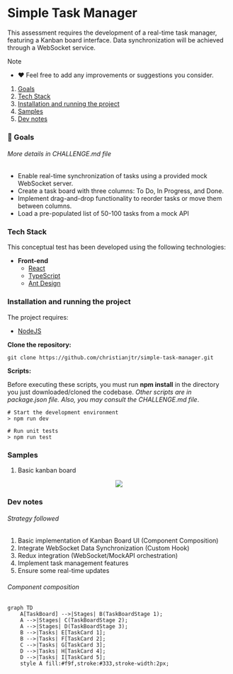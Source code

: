 # Simple Task Manager

This assessment requires the development of a real-time task manager, featuring a Kanban board interface. Data synchronization will be achieved through a WebSocket service.

> [!NOTE]
>
> -   ❤️ Feel free to add any improvements or suggestions you consider.

1. [Goals](#001)
2. [Tech Stack](#002)
3. [Installation and running the project](#003)
4. [Samples](#004)
5. [Dev notes](#005)

<a name="001"></a>

### 🎯 Goals

###### More details in CHALLENGE.md file

-   Enable real-time synchronization of tasks using a provided mock WebSocket server.
-   Create a task board with three columns: To Do, In Progress, and Done.
-   Implement drag-and-drop functionality to reorder tasks or move them between columns.
-   Load a pre-populated list of 50-100 tasks from a mock API

<a name="002"></a>

### Tech Stack

This conceptual test has been developed using the following technologies:

-   **Front-end**
    -   [React](https://react.dev/)
    -   [TypeScript](https://www.typescriptlang.org/)
    -   [Ant Design](https://ant.design/)

<a name="003"></a>

### Installation and running the project

The project requires:

-   [NodeJS](https://nodejs.org/)

**Clone the repository:**

```shell
git clone https://github.com/christianjtr/simple-task-manager.git
```

**Scripts:**

Before executing these scripts, you must run **npm install** in the directory you just downloaded/cloned the codebase. _Other scripts are in package.json file. Also, you may consult the CHALLENGE.md file_.

```shell
# Start the development environment
> npm run dev

# Run unit tests
> npm run test

```

<a name="004"></a>

### Samples

1. Basic kanban board

<p align="center">
  <img src="https://github.com/christianjtr/simple-task-manager/blob/main/samples/kanban.gif"/>
</p>

<a name="005"></a>

### Dev notes

###### Strategy followed

1. Basic implementation of Kanban Board UI (Component Composition)
2. Integrate WebSocket Data Synchronization (Custom Hook)
3. Redux integration (WebSocket/MockAPI orchestration)
4. Implement task management features
5. Ensure some real-time updates

###### Component composition

```mermaid
graph TD
    A[TaskBoard] -->|Stages| B(TaskBoardStage 1);
    A -->|Stages| C(TaskBoardStage 2);
    A -->|Stages| D(TaskBoardStage 3);
    B -->|Tasks| E[TaskCard 1];
    B -->|Tasks| F[TaskCard 2];
    C -->|Tasks| G[TaskCard 3];
    D -->|Tasks| H[TaskCard 4];
    D -->|Tasks| I[TaskCard 5];
    style A fill:#f9f,stroke:#333,stroke-width:2px;
```
